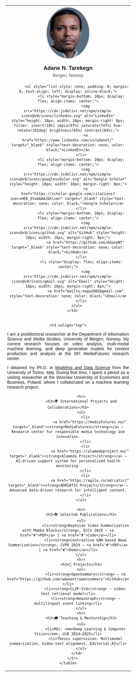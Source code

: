 <html>
<head>
<title>Adane N. Tarekegn</title> 
</head>
<body>
    <table>
        <tr>
        <td width="200px" valign="top" style="text-align: center; font-family: Arial, sans-serif;">
            <img src="images/ad.jpg" width="140" style="border-radius: 50%; border: 4px solid #f0f0f0;" alt="Adane N. Tarekegn" />
            <div style="font-size: 18px; font-weight: bold; margin-top: 15px; margin-bottom: 5px;">Adane N. Tarekegn</div>
            <div style="color: #555; font-size: 14px; margin-bottom: 20px;"> Bergen, Norway</div>
        
            <ul style="list-style: none; padding: 0; margin: 0; text-align: left; display: inline-block;">
                <li style="margin-bottom: 10px; display: flex; align-items: center;">
                    <img src="https://cdn.jsdelivr.net/npm/simple-icons@v9/icons/linkedin.svg" alt="LinkedIn" style="height: 18px; width: 18px; margin-right: 8px; filter: invert(18%) sepia(97%) saturate(747%) hue-rotate(182deg) brightness(95%) contrast(85%);">
                    <a href="https://www.linkedin.com/in/adanet/" target="_blank" style="text-decoration: none; color: black;">LinkedIn</a>
                </li>
                <li style="margin-bottom: 10px; display: flex; align-items: center;">
                    <img src="https://cdn.jsdelivr.net/npm/simple-icons@v9/icons/googlescholar.svg" alt="Google Scholar" style="height: 18px; width: 18px; margin-right: 8px;">
                    <a href="https://scholar.google.com/citations?user=HE0_5twAAAAJ&hl=en" target="_blank" style="text-decoration: none; color: black;">Google Scholar</a>
                </li>
                <li style="margin-bottom: 10px; display: flex; align-items: center;">
                    <img src="https://cdn.jsdelivr.net/npm/simple-icons@v9/icons/github.svg" alt="GitHub" style="height: 18px; width: 18px; margin-right: 8px;">
                    <a href="https://github.com/AdaneNT" target="_blank" style="text-decoration: none; color: black;">GitHub</a>
                </li>
                <li style="display: flex; align-items: center;">
                    <img src="https://cdn.jsdelivr.net/npm/simple-icons@v9/icons/gmail.svg" alt="Email" style="height: 18px; width: 18px; margin-right: 8px;">
                    <a href="mailto:nega2002@gmail.com" style="text-decoration: none; color: black;">Email</a>
                </li>
            </ul>
        </td>


    <td valign="top">
                
<p style="text-align: justify;">
    I am a postdoctoral researcher at the Department of Information Science and Media Studies, University of Bergen, Norway. My current research focuses on video analysis, multi-modal machine learning, and deep generative models for content production and analysis at the SFI MediaFutures research center.
</p>    

<p style="text-align: justify;">                                       
    I obtained my Ph.D. in <a href="https://dottorato-mds.campusnet.unito.it/do/home.pl">Modeling and Data Science</a> from the University of Torino, Italy. 
    During that time, I spent a period as a visiting researcher at the Wroclaw University of Economics and Business, Poland, where I collaborated on a machine learning research project.
</p>

               
                               
                <hr>
                <h3>🌍 International Projects and Collaborations</h3>
                <ul>
                    <li>
                        <a href="https://mediafutures.no/" target="_blank"><strong>MediaFutures</strong></a> – Research center for responsible media technology and innovation.
                    </li>
                    <li>
                        <a href="https://alamedaproject.eu/" target="_blank"><strong>Alameda Project</strong></a> – AI-driven support system for personalized health monitoring.
                    </li>
                    <li>
                        <a href="https://agile.ro/adriatic/" target="_blank"><strong>ADRIATIC Project</strong></a> – Advanced data-driven research for intelligent content.
                    </li>
                </ul>

                <hr>
                <h3>📚 Selected Publications</h3>
                <ul>
                    <li><strong>Bayesian Video Summarization with Mamba Blocks</strong>, ECCV 2025 — <a href="#">PDF</a> | <a href="#">Code</a></li>
                    <li><strong>Contrastive GAN-based News Summarization</strong>, CVPR 2024 — <a href="#">PDF</a> | <a href="#">Demo</a></li>
                </ul>
                <hr>
                <h3>🚀 Projects</h3>
                <ul>
                    <li><strong>OpenSummary</strong> — <a href="https://github.com/adanent/opensummary">GitHub</a></li>
                    <li><strong>CLIP-Vid</strong> — video-text retrieval model</li>
                    <li><strong>NewsGraph</strong> — multilingual event linking</li>
                </ul>
                <hr>
                <h3>🎓 Teaching & Mentorship</h3>
                <ul>
                    <li>MSc: <em>Deep Learning & Computer Vision</em>, UiB 2024–2025</li>
                    <li>Thesis supervision: Multimodal summarization, Video-text alignment, Editorial-AI</li>
                </ul>
            </td>
        </tr>
    </table>
</body>
</html>
